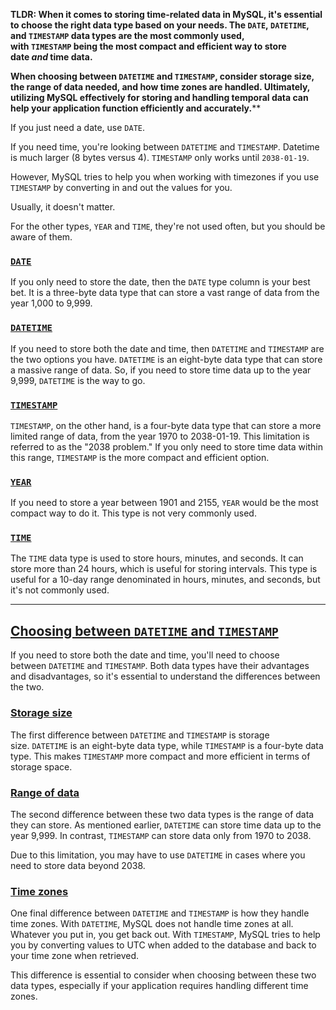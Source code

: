 **TLDR: When it comes to storing time-related data in MySQL, it's essential to choose the right data type based on your needs. The `DATE`, `DATETIME`, and `TIMESTAMP` data types are the most commonly used, with `TIMESTAMP` being the most compact and efficient way to store date _and_ time data.**

**When choosing between `DATETIME` and `TIMESTAMP`, consider storage size, the range of data needed, and how time zones are handled. Ultimately, utilizing MySQL effectively for storing and handling temporal data can help your application function efficiently and accurately.****

If you just need a date, use `DATE`.

If you need time, you're looking between `DATETIME` and `TIMESTAMP`. Datetime is much larger (8 bytes versus 4). `TIMESTAMP` only works until `2038-01-19`.

However, MySQL tries to help you when working with timezones if you use `TIMESTAMP` by converting in and out the values for you.

Usually, it doesn't matter.

For the other types, `YEAR` and `TIME`, they're not used often, but you should be aware of them.

### [`DATE`](https://planetscale.com/courses/mysql-for-developers/schema/dates?autoplay=1#date)

If you only need to store the date, then the `DATE` type column is your best bet. It is a three-byte data type that can store a vast range of data from the year 1,000 to 9,999.

### [`DATETIME`](https://planetscale.com/courses/mysql-for-developers/schema/dates?autoplay=1#datetime)

If you need to store both the date and time, then `DATETIME` and `TIMESTAMP` are the two options you have. `DATETIME` is an eight-byte data type that can store a massive range of data. So, if you need to store time data up to the year 9,999, `DATETIME` is the way to go.

### [`TIMESTAMP`](https://planetscale.com/courses/mysql-for-developers/schema/dates?autoplay=1#timestamp)

`TIMESTAMP`, on the other hand, is a four-byte data type that can store a more limited range of data, from the year 1970 to 2038-01-19. This limitation is referred to as the "2038 problem." If you only need to store time data within this range, `TIMESTAMP` is the more compact and efficient option.

### [`YEAR`](https://planetscale.com/courses/mysql-for-developers/schema/dates?autoplay=1#year)

If you need to store a year between 1901 and 2155, `YEAR` would be the most compact way to do it. This type is not very commonly used.

### [`TIME`](https://planetscale.com/courses/mysql-for-developers/schema/dates?autoplay=1#time)

The `TIME` data type is used to store hours, minutes, and seconds. It can store more than 24 hours, which is useful for storing intervals. This type is useful for a 10-day range denominated in hours, minutes, and seconds, but it's not commonly used.

---

## [Choosing between `DATETIME` and `TIMESTAMP`](https://planetscale.com/courses/mysql-for-developers/schema/dates?autoplay=1#choosing-between-datetime-and-timestamp)

If you need to store both the date and time, you'll need to choose between `DATETIME` and `TIMESTAMP`. Both data types have their advantages and disadvantages, so it's essential to understand the differences between the two.

### [Storage size](https://planetscale.com/courses/mysql-for-developers/schema/dates?autoplay=1#storage-size)

The first difference between `DATETIME` and `TIMESTAMP` is storage size. `DATETIME` is an eight-byte data type, while `TIMESTAMP` is a four-byte data type. This makes `TIMESTAMP` more compact and more efficient in terms of storage space.

### [Range of data](https://planetscale.com/courses/mysql-for-developers/schema/dates?autoplay=1#range-of-data)

The second difference between these two data types is the range of data they can store. As mentioned earlier, `DATETIME` can store time data up to the year 9,999. In contrast, `TIMESTAMP` can store data only from 1970 to 2038.

Due to this limitation, you may have to use `DATETIME` in cases where you need to store data beyond 2038.

### [Time zones](https://planetscale.com/courses/mysql-for-developers/schema/dates?autoplay=1#time-zones)

One final difference between `DATETIME` and `TIMESTAMP` is how they handle time zones. With `DATETIME`, MySQL does not handle time zones at all. Whatever you put in, you get back out. With `TIMESTAMP`, MySQL tries to help you by converting values to UTC when added to the database and back to your time zone when retrieved.

This difference is essential to consider when choosing between these two data types, especially if your application requires handling different time zones.